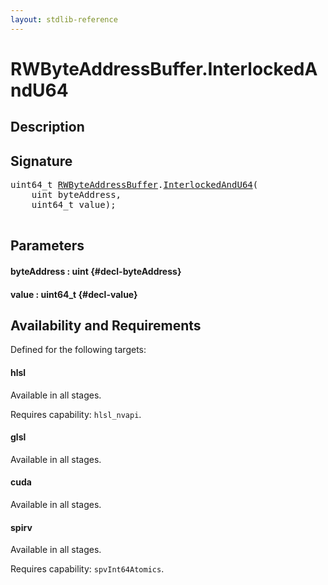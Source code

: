 ```yaml
---
layout: stdlib-reference
---
```


# RWByteAddressBuffer\.InterlockedAndU64

## Description





## Signature 

<pre>
uint64_t <a href="/stdlib-reference/types/RWByteAddressBuffer/index" class="code_type">RWByteAddressBuffer</a>.<a href="/stdlib-reference/types/RWByteAddressBuffer/InterlockedAndU64">InterlockedAndU64</a>(
    uint <span class='code_param'>byteAddress</span>,
    uint64_t <span class='code_param'>value</span>);

</pre>

## Parameters

#### byteAddress  : uint {#decl-byteAddress}
#### value  : uint64\_t {#decl-value}

## Availability and Requirements

Defined for the following targets:

#### hlsl
Available in all stages.

Requires capability: `hlsl_nvapi`.
#### glsl
Available in all stages.

#### cuda
Available in all stages.

#### spirv
Available in all stages.

Requires capability: `spvInt64Atomics`.


